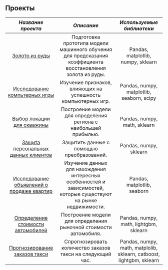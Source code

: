 ## Проекты 
| *Название проекта*    | *Описание*             | *Используемые библиотеки*   |
| :-------------------: | :--------------------: |:---------------------------:|
| [Золото из руды](https://github.com/fedoroffs885/projects-1/tree/main/gold)| Подготовка прототипа модели машинного обучения для предсказания коэффициента восстановления золота из руды. |Pandas, matplotlib, numpy, sklearn|
| [Исследование компьтерных игры](https://github.com/fedoroffs885/projects-1/tree/main/games) | Изучение признаков, влияющих на успешность компьютерных игр. | Pandas, numpy, matplotlib, seaborn, scipy |
| [Выбор локации для скважины](https://github.com/fedoroffs885/projects-1/tree/main/wells) | Построение модели для определения региона с наибольшей прибылью. | Pandas, numpy, math, sklearn |
| [Защита персональных данных клиентов](https://github.com/fedoroffs885/projects-1/tree/main/personal%20data%20protection) | Защитить данные с помощью преобразований. | Pandas, numpy, sklearn |
| [Исследование объявлений о продаже квартир](https://github.com/fedoroffs885/projects-1/tree/main/sale%20of%20real%20estate) | Изучение данных для нахождения интересных особенностей и зависимостей, которые существуют на рынке недвижимости. | Pandas, matplotlib, seaborn |
| [Определение стоимости автомобилей](https://github.com/fedoroffs885/projects-1/tree/main/car%20cost) | Построение модели для определения рыночной стоимости автомобиля. | Pandas, numpy, math, lightgbm, sklearn |
| [Прогнозирование заказов такси](https://github.com/fedoroffs885/projects-1/tree/main/taxi%20order%20forecasting) | Спрогнозировать количество заказов такси на следующий час.| Pandas, numpy, math, matplolib, sklearn, catboost, lightgbm, sklearn |
